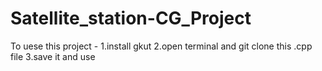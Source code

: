 # Satellite_station-CG_Project

To uese this project -
1.install gkut
2.open terminal and git clone this .cpp file 
3.save it and use
